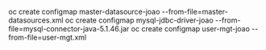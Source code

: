 oc create configmap master-datasource-joao --from-file=master-datasources.xml
oc create configmap mysql-jdbc-driver-joao --from-file=mysql-connector-java-5.1.46.jar
oc create configmap user-mgt-joao --from-file=user-mgt.xml